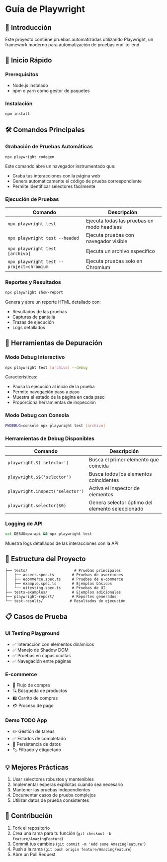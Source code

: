 # Guía de Playwright

## 📖 Introducción

Este proyecto contiene pruebas automatizadas utilizando Playwright, un framework moderno para automatización de pruebas end-to-end.

## 🚀 Inicio Rápido

### Prerequisitos

- Node.js instalado
- npm o yarn como gestor de paquetes

### Instalación

```bash
npm install
```

## 🛠️ Comandos Principales

### Grabación de Pruebas Automáticas

```bash
npx playwright codegen
```

Este comando abre un navegador instrumentado que:

- Graba tus interacciones con la página web
- Genera automáticamente el código de prueba correspondiente
- Permite identificar selectores fácilmente

### Ejecución de Pruebas

| Comando | Descripción |
|---------|-------------|
| `npx playwright test` | Ejecuta todas las pruebas en modo headless |
| `npx playwright test --headed` | Ejecuta pruebas con navegador visible |
| `npx playwright test [archivo]` | Ejecuta un archivo específico |
| `npx playwright test --project=chromium` | Ejecuta pruebas solo en Chromium |

### Reportes y Resultados

```bash
npx playwright show-report
```

Genera y abre un reporte HTML detallado con:

- Resultados de las pruebas
- Capturas de pantalla
- Trazas de ejecución
- Logs detallados

## 🐛 Herramientas de Depuración

### Modo Debug Interactivo

```bash
npx playwright test [archivo] --debug
```

Características:

- Pausa la ejecución al inicio de la prueba
- Permite navegación paso a paso
- Muestra el estado de la página en cada paso
- Proporciona herramientas de inspección

### Modo Debug con Consola

```bash
PWDEBUG=console npx playwright test [archivo]
```

### Herramientas de Debug Disponibles

| Comando | Descripción |
|---------|-------------|
| `playwright.$('selector')` | Busca el primer elemento que coincida |
| `playwright.$$('selector')` | Busca todos los elementos coincidentes |
| `playwright.inspect('selector')` | Activa el inspector de elementos |
| `playwright.selector($0)` | Genera selector óptimo del elemento seleccionado |

### Logging de API

```bash
set DEBUG=pw:api && npx playwright test
```

Muestra logs detallados de las interacciones con la API.

## 📁 Estructura del Proyecto

```
├── tests/                     # Pruebas principales
│   ├── assert.spec.ts        # Pruebas de aserciones
│   ├── ecommerce.spec.ts     # Pruebas de e-commerce
│   ├── example.spec.ts       # Ejemplos básicos
│   └── uitesting.spec.ts     # Pruebas de UI
├── tests-examples/           # Ejemplos adicionales
├── playwright-report/        # Reportes generados
└── test-results/            # Resultados de ejecución
```

## 📋 Casos de Prueba

### UI Testing Playground

- ✅ Interacción con elementos dinámicos
- ✅ Manejo de Shadow DOM
- ✅ Pruebas en capas ocultas
- ✅ Navegación entre páginas

### E-commerce

- 🛒 Flujo de compra
- 🔍 Búsqueda de productos
- 🛍️ Carrito de compras
- 💳 Proceso de pago

### Demo TODO App

- ✏️ Gestión de tareas
- ✅ Estados de completado
- 🔄 Persistencia de datos
- 🏷️ Filtrado y etiquetado

## 💡 Mejores Prácticas

1. Usar selectores robustos y mantenibles
2. Implementar esperas explícitas cuando sea necesario
3. Mantener las pruebas independientes
4. Documentar casos de prueba complejos
5. Utilizar datos de prueba consistentes

## 🤝 Contribución

1. Fork el repositorio
2. Crea una rama para tu función (`git checkout -b feature/AmazingFeature`)
3. Commit tus cambios (`git commit -m 'Add some AmazingFeature'`)
4. Push a la rama (`git push origin feature/AmazingFeature`)
5. Abre un Pull Request

